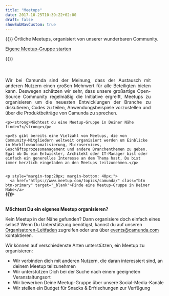 ```yaml
---
title: "Meetups"
date: 2017-10-25T10:39:22+02:00
draft: false
showSubNavCustom: true
---
```


{{<highlight title="Meetups" >}}
Örtliche Meetups, organisiert von unserer wunderbaren Community.
<p><a href="/events/meetups-guide/" class="btn btn-primary">Eigene Meetup-Gruppe starten</a></p>

{{</highlight>}}

<div class="row" style="margin-top:50px; margin-bottom: 30px;">
  <div class="col-md-6" style="padding-right:50px">
    <p style="text-align: justify;">Wir bei Camunda sind der Meinung, dass der Austausch mit anderen Nutzern einen großen Mehrwert für alle Beteiligten bieten kann. Deswegen schätzen wir sehr, dass unsere großartige Open-Source Community regelmäßig die Initiative ergreift, Meetups zu organisieren um die neuesten Entwicklungen der Branche zu diskutieren, Codes zu teilen, Anwendungsbeispiele vorzustellen und über die Produktbeiträge von Camunda zu sprechen.</p>

    <p><strong>Möchtest du eine Meetup-Gruppe in Deiner Nähe finden?</strong></p>

    <p>Es gibt bereits eine Vielzahl von Meetups, die von Community-Mitgliedern weltweit organisiert werden um Einblicke in Workflowautomatisierung, Microservices, Geschäftsprozessmanagement und andere Branchenthemen zu geben. Egal ob Du ein Entwickler, Architekt oder IT-Manager bist oder einfach ein generelles Interesse an dem Thema hast, Du bist immer herzlich eingeladen an den Meetups teilzunehmen.</p>


    <p style="margin-top:20px; margin-bottom: 40px;">
      <a href="https://www.meetup.com/topics/camunda/" class="btn btn-primary" target="_blank">Finde eine Meetup-Gruppe in Deiner Nähe</a>
    </p>

  </div>
  <div class="col-md-6"  style="margin-top:-30px">
    {{<meetups-de>}}
  </div>
</div>


**Möchtest Du ein eigenes Meetup organisieren?**

Kein Meetup in der Nähe gefunden? Dann organisiere doch einfach eines selbst! Wenn Du Unterstützung benötigst, kannst du auf unseren [Organisatoren-Leitfaden](/events/meetups-guide/) zugreifen oder uns über [events@camunda.com](mailto:events@camunda.com) kontaktieren.



Wir können auf verschiedenste Arten unterstützen, ein Meetup zu organisieren:

- Wir verbinden dich mit anderen Nutzern, die daran interessiert sind, an deinem Meetup teilzunehmen
- Wir unterstützen Dich bei der Suche nach einem geeigneten Veranstaltungsort
- Wir bewerben Deine Meetup-Gruppe über unsere Social-Media-Kanäle
- Wir stellen ein Budget für Snacks & Erfrischungen zur Verfügung


<div style="margin-bottom: 100px"></div>

